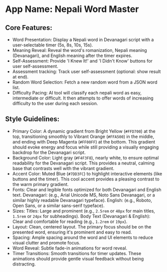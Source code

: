 # **App Name**: Nepali Word Master

## Core Features:

- Word Presentation: Display a Nepali word in Devanagari script with a user-selectable timer (5s, 8s, 10s, 15s).
- Meaning Reveal: Reveal the word's romanization, Nepali meaning (Devanagari), and English meaning after the timer expires.
- Self-Assessment: Provide 'I Knew It!' and 'I Didn't Know' buttons for user self-assessment.
- Assessment tracking: Track user self-assessment (optional: show result at end).
- Random Word Selection: Fetch a new random word from a JSON word list.
- Difficulty Pacing: AI tool will classify each nepali word as easy, intermediate or difficult. It then attempts to offer words of increasing difficulty to the user during each session.

## Style Guidelines:

- Primary Color: A dynamic gradient from Bright Yellow (`#FFD700`) at the top, transitioning smoothly to Vibrant Orange (`#FFA500`) in the middle, and ending with Deep Magenta (`#FF00FF`) at the bottom. This gradient should evoke energy and focus while still providing a visually engaging backdrop for the Devanagari script.
- Background Color: Light gray (`#F4F3F8`), nearly white, to ensure optimal readability for the Devanagari script. This provides a neutral, calming base that contrasts well with the vibrant gradient.
- Accent Color: Muted Blue (`#7DD3FC`) to highlight interactive elements (like buttons and the timer). This cool accent provides a pleasing contrast to the warm primary gradient.
- Fonts: Clear and legible fonts optimized for both Devanagari and English text. Devanagari: (e.g., Arial Unicode MS, Noto Sans Devanagari, or a similar highly readable Devanagari typeface). English: (e.g., Roboto, Open Sans, or a similar sans-serif typeface).
- Sizes: Titles: Large and prominent (e.g., `2.5rem` or `40px` for main titles, `1.5rem` or `24px` for subheadings). Body Text (Devanagari & English): Clear and comfortable for reading (e.g., `1.2rem` or `19px`).
- Layout: Clean, centered layout. The primary focus should be on the presented word, ensuring it's prominent and easy to read.
- Spacing: Ample spacing around the word and UI elements to reduce visual clutter and promote focus.
- Word Reveal: Subtle fade-in animations for word reveal.
- Timer Transitions: Smooth transitions for timer updates. These animations should provide gentle visual feedback without being distracting.